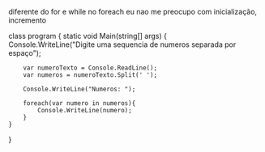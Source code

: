 
diferente do for e while no foreach eu nao me preocupo com inicialização, incremento

class program {
	static void Main(string[] args) {		
		Console.WriteLine("Digite uma sequencia de numeros separada por espaço");
		
		var numeroTexto = Console.ReadLine();
		var numeros = numeroTexto.Split(' ');
		
		Console.WriteLine("Numeros: ");
		
		foreach(var numero in numeros){
			Console.WriteLine(numero);
		}
	}
}


